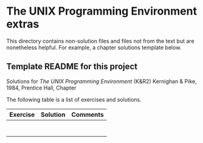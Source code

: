 # The UNIX Programming Environment extras

This directory contains non-solution files and files not from the text but
are nonetheless helpful. For example, a chapter solutions template below.

## Template README for this project

Solutions for _The UNIX Programming Environment_ (K&R2) Kernighan & Pike, 1984, Prentice Hall, Chapter

The following table is a list of exercises and solutions.

|Exercise|Solution|Comments|
|--------|--------|--------|
|	     |        |        |
|  	     |        |        |
|        |        |        |
|        |        |        |
|        |        |        |
|        |        |        |
|        |        |        |


